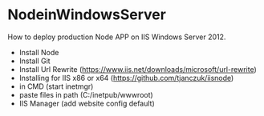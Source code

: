 # NodeinWindowsServer
How to deploy production Node APP on IIS Windows Server 2012.

- Install Node
- Install Git
- Install Url Rewrite (https://www.iis.net/downloads/microsoft/url-rewrite)
- Installing for IIS x86 or x64 (https://github.com/tjanczuk/iisnode)
- in CMD (start inetmgr)
- paste files in path (C:/inetpub/wwwroot)
- IIS Manager (add website config default)
